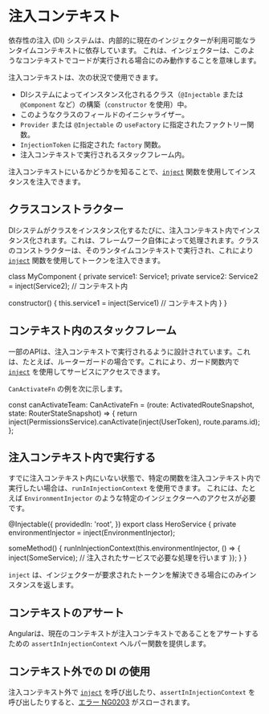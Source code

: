 # 注入コンテキスト

依存性の注入 (DI) システムは、内部的に現在のインジェクターが利用可能なランタイムコンテキストに依存しています。
これは、インジェクターは、このようなコンテキストでコードが実行される場合にのみ動作することを意味します。

注入コンテキストは、次の状況で使用できます。

* DIシステムによってインスタンス化されるクラス（`@Injectable` または `@Component` など）の構築（`constructor` を使用）中。
* このようなクラスのフィールドのイニシャライザー。
* `Provider` または `@Injectable` の `useFactory` に指定されたファクトリー関数。
* `InjectionToken` に指定された `factory` 関数。
* 注入コンテキストで実行されるスタックフレーム内。

注入コンテキストにいるかどうかを知ることで、[`inject`](api/core/inject) 関数を使用してインスタンスを注入できます。

## クラスコンストラクター

DIシステムがクラスをインスタンス化するたびに、注入コンテキスト内でインスタンス化されます。これは、フレームワーク自体によって処理されます。クラスのコンストラクターは、そのランタイムコンテキストで実行され、これにより [`inject`](api/core/inject) 関数を使用してトークンを注入できます。

<docs-code language="typescript" highlight="[[3],[6]]">
class MyComponent  {
  private service1: Service1;
  private service2: Service2 = inject(Service2); // コンテキスト内

  constructor() {
    this.service1 = inject(Service1) // コンテキスト内
  }
}
</docs-code>

## コンテキスト内のスタックフレーム

一部のAPIは、注入コンテキストで実行されるように設計されています。これは、たとえば、ルーターガードの場合です。これにより、ガード関数内で [`inject`](api/core/inject) を使用してサービスにアクセスできます。

`CanActivateFn` の例を次に示します。

<docs-code language="typescript" highlight="[3]">
const canActivateTeam: CanActivateFn =
    (route: ActivatedRouteSnapshot, state: RouterStateSnapshot) => {
      return inject(PermissionsService).canActivate(inject(UserToken), route.params.id);
    };
</docs-code>

## 注入コンテキスト内で実行する

すでに注入コンテキスト内にいない状態で、特定の関数を注入コンテキスト内で実行したい場合は、`runInInjectionContext` を使用できます。
これには、たとえば `EnvironmentInjector` のような特定のインジェクターへのアクセスが必要です。

<docs-code header="src/app/heroes/hero.service.ts" language="typescript"
           highlight="[9]">
@Injectable({
  providedIn: 'root',
})
export class HeroService {
  private environmentInjector = inject(EnvironmentInjector);

  someMethod() {
    runInInjectionContext(this.environmentInjector, () => {
      inject(SomeService); // 注入されたサービスで必要な処理を行います
    });
  }
}
</docs-code>

`inject` は、インジェクターが要求されたトークンを解決できる場合にのみインスタンスを返します。

## コンテキストのアサート

Angularは、現在のコンテキストが注入コンテキストであることをアサートするための `assertInInjectionContext` ヘルパー関数を提供します。

## コンテキスト外での DI の使用

注入コンテキスト外で [`inject`](api/core/inject) を呼び出したり、`assertInInjectionContext` を呼び出したりすると、[エラー NG0203](/errors/NG0203) がスローされます。
